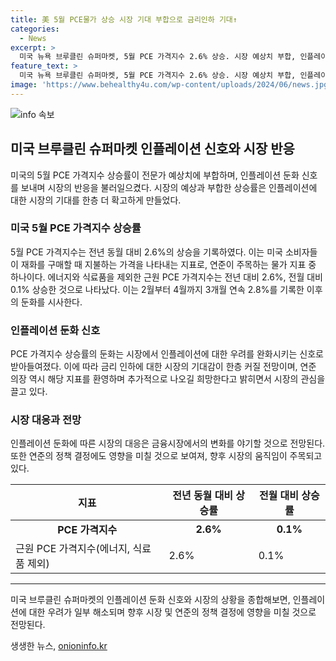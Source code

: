 ```yaml
---
title: 美 5월 PCE물가 상승 시장 기대 부합으로 금리인하 기대↑
categories:
  - News
excerpt: >
  미국 뉴욕 브루클린 슈퍼마켓, 5월 PCE 가격지수 2.6% 상승. 시장 예상치 부합, 인플레이션 둔화 신호. 에너지와 식료품 제외 근원 PCE도 2.6% 상승. 이로써 금리 인하 기대 커져.
feature_text: >
  미국 뉴욕 브루클린 슈퍼마켓, 5월 PCE 가격지수 2.6% 상승. 시장 예상치 부합, 인플레이션 둔화 신호. 에너지와 식료품 제외 근원 PCE도 2.6% 상승. 이로써 금리 인하 기대 커져.
image: 'https://www.behealthy4u.com/wp-content/uploads/2024/06/news.jpg'
---
```


<p><img src="https://www.behealthy4u.com/wp-content/uploads/2024/06/news.jpg" alt="info 속보" /></p>

<h2 data-ke-size="size26">미국 브루클린 슈퍼마켓 인플레이션 신호와 시장 반응</h2>

<p data-ke-size="size16">미국의 5월 PCE 가격지수 상승률이 전문가 예상치에 부합하며, 인플레이션 둔화 신호를 보내며 시장의 반응을 불러일으켰다. 시장의 예상과 부합한 상승률은 인플레이션에 대한 시장의 기대를 한층 더 확고하게 만들었다.</p>

<h3>미국 5월 PCE 가격지수 상승률</h3>

<p data-ke-size="size16">5월 PCE 가격지수는 전년 동월 대비 2.6%의 상승을 기록하였다. 이는 미국 소비자들이 재화를 구매할 때 지불하는 가격을 나타내는 지표로, 연준이 주목하는 물가 지표 중 하나이다. 에너지와 식료품을 제외한 근원 PCE 가격지수는 전년 대비 2.6%, 전월 대비 0.1% 상승한 것으로 나타났다. 이는 2월부터 4월까지 3개월 연속 2.8%를 기록한 이후의 둔화를 시사한다.</p>

<h3>인플레이션 둔화 신호</h3>

<p data-ke-size="size16">PCE 가격지수 상승률의 둔화는 시장에서 인플레이션에 대한 우려를 완화시키는 신호로 받아들여졌다. 이에 따라 금리 인하에 대한 시장의 기대감이 한층 커질 전망이며, 연준 의장 역시 해당 지표를 환영하며 추가적으로 나오길 희망한다고 밝히면서 시장의 관심을 끌고 있다.</p>

<h3>시장 대응과 전망</h3>

<p data-ke-size="size16">인플레이션 둔화에 따른 시장의 대응은 금융시장에서의 변화를 야기할 것으로 전망된다. 또한 연준의 정책 결정에도 영향을 미칠 것으로 보여져, 향후 시장의 움직임이 주목되고 있다.</p>

<table>
    <thead>
        <tr>
            <th scope="col">지표</th>
            <th scope="col">전년 동월 대비 상승률</th>
            <th scope="col">전월 대비 상승률</th>
        </tr>
    </thead>
    <tbody>
        <tr>
            <td style="text-align: center; height: 17px;"><b>PCE 가격지수</b></td>
            <td style="text-align: center; height: 17px;"><b>2.6%</b></td>
            <td style="text-align: center; height: 17px;"><b>0.1%</b></td>
        </tr>
        <tr>
            <td>근원 PCE 가격지수(에너지, 식료품 제외)</td>
            <td>2.6%</td>
            <td>0.1%</td>
        </tr>
    </tbody>
</table>

<hr>

<p data-ke-size="size16">미국 브루클린 슈퍼마켓의 인플레이션 둔화 신호와 시장의 상황을 종합해보면, 인플레이션에 대한 우려가 일부 해소되며 향후 시장 및 연준의 정책 결정에 영향을 미칠 것으로 전망된다.</p>
생생한 뉴스, <a href="https://onioninfo.kr" rel="dofollow">onioninfo.kr</a>


